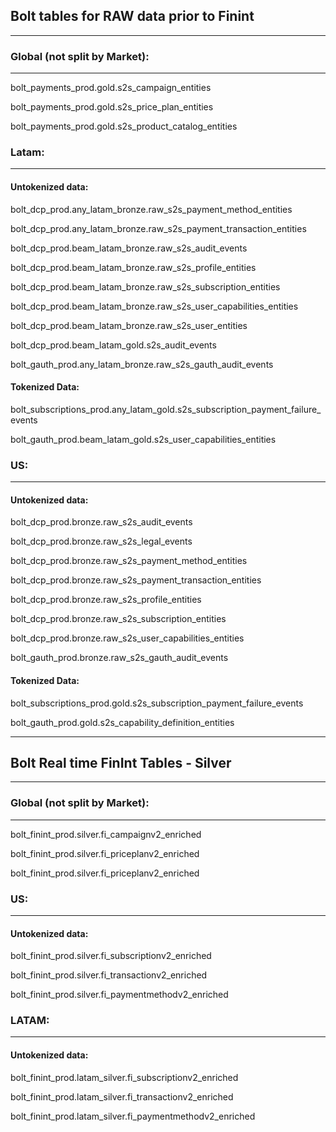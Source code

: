 ## Bolt tables for RAW data prior to Finint
---
### Global (not split by Market):
---
bolt_payments_prod.gold.s2s_campaign_entities

bolt_payments_prod.gold.s2s_price_plan_entities

bolt_payments_prod.gold.s2s_product_catalog_entities

### Latam:
---
#### Untokenized data:

bolt_dcp_prod.any_latam_bronze.raw_s2s_payment_method_entities

bolt_dcp_prod.any_latam_bronze.raw_s2s_payment_transaction_entities

bolt_dcp_prod.beam_latam_bronze.raw_s2s_audit_events

bolt_dcp_prod.beam_latam_bronze.raw_s2s_profile_entities

bolt_dcp_prod.beam_latam_bronze.raw_s2s_subscription_entities

bolt_dcp_prod.beam_latam_bronze.raw_s2s_user_capabilities_entities

bolt_dcp_prod.beam_latam_bronze.raw_s2s_user_entities

bolt_dcp_prod.beam_latam_gold.s2s_audit_events

bolt_gauth_prod.any_latam_bronze.raw_s2s_gauth_audit_events

#### Tokenized Data:

bolt_subscriptions_prod.any_latam_gold.s2s_subscription_payment_failure_events

bolt_gauth_prod.beam_latam_gold.s2s_user_capabilities_entities


### US:
---
#### Untokenized data:

bolt_dcp_prod.bronze.raw_s2s_audit_events

bolt_dcp_prod.bronze.raw_s2s_legal_events

bolt_dcp_prod.bronze.raw_s2s_payment_method_entities

bolt_dcp_prod.bronze.raw_s2s_payment_transaction_entities

bolt_dcp_prod.bronze.raw_s2s_profile_entities

bolt_dcp_prod.bronze.raw_s2s_subscription_entities

bolt_dcp_prod.bronze.raw_s2s_user_capabilities_entities

bolt_gauth_prod.bronze.raw_s2s_gauth_audit_events

#### Tokenized Data:

bolt_subscriptions_prod.gold.s2s_subscription_payment_failure_events

bolt_gauth_prod.gold.s2s_capability_definition_entities

---
## Bolt Real time FinInt Tables - Silver
---
### Global (not split by Market):
---
bolt_finint_prod.silver.fi_campaignv2_enriched

bolt_finint_prod.silver.fi_priceplanv2_enriched

bolt_finint_prod.silver.fi_priceplanv2_enriched


### US:
---
#### Untokenized data:
bolt_finint_prod.silver.fi_subscriptionv2_enriched

bolt_finint_prod.silver.fi_transactionv2_enriched

bolt_finint_prod.silver.fi_paymentmethodv2_enriched

### LATAM:
---
#### Untokenized data:
bolt_finint_prod.latam_silver.fi_subscriptionv2_enriched

bolt_finint_prod.latam_silver.fi_transactionv2_enriched

bolt_finint_prod.latam_silver.fi_paymentmethodv2_enriched

